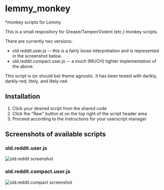 # lemmy_monkey
*monkey scripts for Lemmy

This is a small respository for Grease/Tamper/Violent (etc.) monkey scripts.

There are currently two versions:
- old.reddit.user.js -- this is a fairly loose interpretation and is represented in the screenshot below.
- old.reddit.compact.user.js -- a much (MUCH) tighter implementation of the above.

This script is (or should be) theme agnostic.  It has been tested with darlkly, darkly-red, litely, and litely-red.

## Installation

1. Click your desired script from the shared code
2. Click the "Raw" button at on the top right of the script header area
3. Proceed according to the instructions for your userscript manager

## Screenshots of available scripts

### old.reddit.user.js
![old.reddit screenshot](https://github.com/soundjester/lemmy_monkey/blob/ff2fcc2ce43f908f123e3f8114164dfd5a96d580/screenshots/old.reddit.png)


### old.reddit.compact.user.js
![old.reddit.compact screenshot](https://github.com/soundjester/lemmy_monkey/blob/ff2fcc2ce43f908f123e3f8114164dfd5a96d580/screenshots/old.reddit.compact.png)
